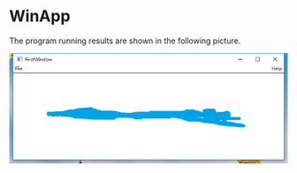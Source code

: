 # WinApp
The program running results are shown in the following picture.

![image](https://github.com/Mhaiyang/WinApp/blob/master/C%2B%2B.png)
